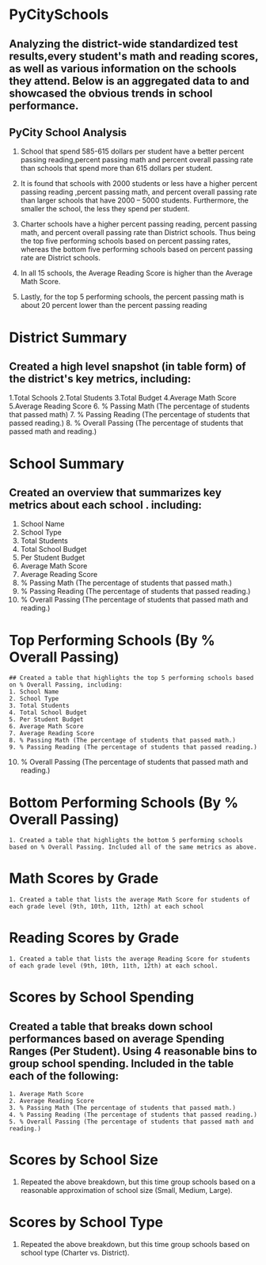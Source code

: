 # **PyCitySchools**

## Analyzing the district-wide standardized test results,every student's math and reading scores, as well as various information on the schools they attend. Below is an aggregated data to and showcased the obvious trends in school performance.

## **PyCity School Analysis**

1. School that spend 585-615 dollars per student have a better percent passing reading,percent passing math and percent overall
passing rate than schools that spend more than 615 dollars per student. 

2. It is found that schools with 2000 students or less have a higher percent passing reading ,percent passing math, and percent
overall passing rate than larger schools that have 2000 – 5000 students. Furthermore, the smaller the school, the less they spend per student.

3. Charter schools have a higher percent passing reading, percent passing math, and percent overall passing rate than District schools. 
Thus being the top five performing schools based on percent passing rates, whereas the bottom five performing schools based on percent passing rate are District schools.

4. In all 15 schools, the Average Reading Score is higher than the Average Math Score.

5. Lastly, for the top 5 performing schools, the percent passing math is about 20 percent lower than the percent passing reading

# **District Summary**
   ## Created a high level snapshot (in table form) of the district's key metrics, including:
   1.Total Schools
   2.Total Students
   3.Total Budget
   4.Average Math Score
   5.Average Reading Score
   6. % Passing Math (The percentage of students that passed math)
   7. % Passing Reading (The percentage of students that passed reading.)
   8. % Overall Passing (The percentage of students that passed math and reading.)
   
# **School Summary**
   ## Created an overview that summarizes key metrics about each school . including:
   1. School Name
   2. School Type
   3. Total Students
   4. Total School Budget
   5. Per Student Budget
   6. Average Math Score
   7. Average Reading Score
   8. % Passing Math (The percentage of students that passed math.)
   9. % Passing Reading (The percentage of students that passed reading.)
  10. % Overall Passing (The percentage of students that passed math and reading.)
  
 # **Top Performing Schools (By % Overall Passing)**
    ## Created a table that highlights the top 5 performing schools based on % Overall Passing, including:
	1. School Name
	2. School Type
	3. Total Students
	4. Total School Budget
	5. Per Student Budget
	6. Average Math Score
	7. Average Reading Score
	8. % Passing Math (The percentage of students that passed math.)
	9. % Passing Reading (The percentage of students that passed reading.)
   10. % Overall Passing (The percentage of students that passed math and reading.)
   
 # **Bottom Performing Schools (By % Overall Passing)**
    1. Created a table that highlights the bottom 5 performing schools based on % Overall Passing. Included all of the same metrics as above.
	
# **Math Scores by Grade**
    1. Created a table that lists the average Math Score for students of each grade level (9th, 10th, 11th, 12th) at each school
	
# **Reading Scores by Grade**
    1. Created a table that lists the average Reading Score for students of each grade level (9th, 10th, 11th, 12th) at each school.
	
# **Scores by School Spending**
   ## Created a table that breaks down school performances based on average Spending Ranges (Per Student). Using 4 reasonable bins to group school spending. Included in the table each of the following:
    1. Average Math Score
	2. Average Reading Score
	3. % Passing Math (The percentage of students that passed math.)
	4. % Passing Reading (The percentage of students that passed reading.)
	5. % Overall Passing (The percentage of students that passed math and reading.)
	
# **Scores by School Size**
   1. Repeated the above breakdown, but this time group schools based on a reasonable approximation of school size (Small, Medium, Large).
   
# Scores by School Type
   1. Repeated the above breakdown, but this time group schools based on school type (Charter vs. District).